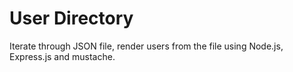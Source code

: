 User Directory
===
Iterate through JSON file, render users from the file using Node.js, Express.js and mustache.
